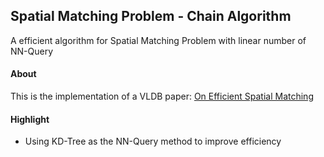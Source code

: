 
## Spatial Matching Problem - Chain Algorithm

A efficient algorithm for Spatial Matching Problem with linear number of NN-Query

#### About

This is the implementation of a VLDB paper: [On Efficient Spatial Matching](http://www.cse.cuhk.edu.hk/~taoyf/paper/vldb07.pdf)

#### Highlight

- Using KD-Tree as the NN-Query method to improve efficiency